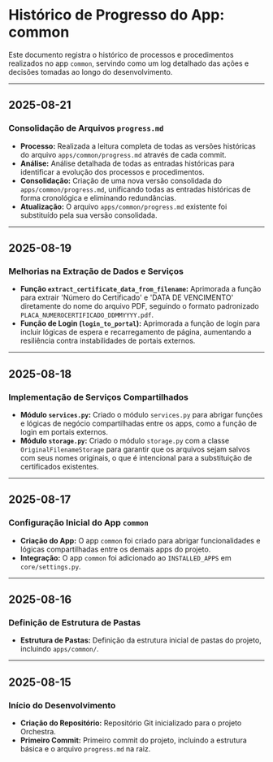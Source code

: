 # Histórico de Progresso do App: common

Este documento registra o histórico de processos e procedimentos realizados no app `common`, servindo como um log detalhado das ações e decisões tomadas ao longo do desenvolvimento.

---

## 2025-08-21

### Consolidação de Arquivos `progress.md`

*   **Processo:** Realizada a leitura completa de todas as versões históricas do arquivo `apps/common/progress.md` através de cada commit.
*   **Análise:** Análise detalhada de todas as entradas históricas para identificar a evolução dos processos e procedimentos.
*   **Consolidação:** Criação de uma nova versão consolidada do `apps/common/progress.md`, unificando todas as entradas históricas de forma cronológica e eliminando redundâncias.
*   **Atualização:** O arquivo `apps/common/progress.md` existente foi substituído pela sua versão consolidada.

---

## 2025-08-19

### Melhorias na Extração de Dados e Serviços

*   **Função `extract_certificate_data_from_filename`:** Aprimorada a função para extrair 'Número do Certificado' e 'DATA DE VENCIMENTO' diretamente do nome do arquivo PDF, seguindo o formato padronizado `PLACA_NUMEROCERTIFICADO_DDMMYYYY.pdf`.
*   **Função de Login (`login_to_portal`):** Aprimorada a função de login para incluir lógicas de espera e recarregamento de página, aumentando a resiliência contra instabilidades de portais externos.

---

## 2025-08-18

### Implementação de Serviços Compartilhados

*   **Módulo `services.py`:** Criado o módulo `services.py` para abrigar funções e lógicas de negócio compartilhadas entre os apps, como a função de login em portais externos.
*   **Módulo `storage.py`:** Criado o módulo `storage.py` com a classe `OriginalFilenameStorage` para garantir que os arquivos sejam salvos com seus nomes originais, o que é intencional para a substituição de certificados existentes.

---

## 2025-08-17

### Configuração Inicial do App `common`

*   **Criação do App:** O app `common` foi criado para abrigar funcionalidades e lógicas compartilhadas entre os demais apps do projeto.
*   **Integração:** O app `common` foi adicionado ao `INSTALLED_APPS` em `core/settings.py`.

---

## 2025-08-16

### Definição de Estrutura de Pastas

*   **Estrutura de Pastas:** Definição da estrutura inicial de pastas do projeto, incluindo `apps/common/`.

---

## 2025-08-15

### Início do Desenvolvimento

*   **Criação do Repositório:** Repositório Git inicializado para o projeto Orchestra.
*   **Primeiro Commit:** Primeiro commit do projeto, incluindo a estrutura básica e o arquivo `progress.md` na raiz.
